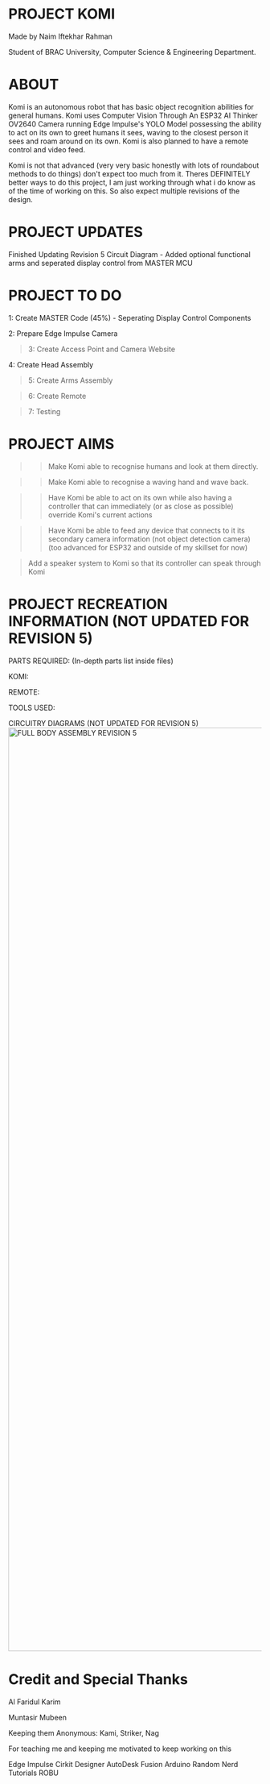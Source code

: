 # PROJECT KOMI
Made by Naim Iftekhar Rahman

Student of BRAC University, Computer Science & Engineering Department.

# ABOUT
Komi is an autonomous robot that has basic object recognition abilities for general humans. Komi uses Computer Vision Through An ESP32 AI Thinker OV2640 Camera running Edge Impulse's YOLO Model possessing the ability to act on its own to greet humans it sees, waving to the closest person it sees and roam around on its own. Komi is also planned to have a remote control and video feed.

Komi is not that advanced (very very basic honestly with lots of roundabout methods to do things) don't expect too much from it. Theres DEFINITELY better ways to do this project, I am just working through what i do know as of the time of working on this. So also expect multiple revisions of the design.



# PROJECT UPDATES
Finished Updating Revision 5 Circuit Diagram - Added optional functional arms and seperated display control from MASTER MCU

# PROJECT TO DO
1: Create MASTER Code (45%) - Seperating Display Control Components

2: Prepare Edge Impulse Camera

>3: Create Access Point and Camera Website

4: Create Head Assembly

>5: Create Arms Assembly

>6: Create Remote

>7: Testing

# PROJECT AIMS
>> Make Komi able to recognise humans and look at them directly.

>> Make Komi able to recognise a waving hand and wave back.

>> Have Komi be able to act on its own while also having a controller that can immediately (or as close as possible) override Komi's current actions

>> Have Komi be able to feed any device that connects to it its secondary camera information (not object detection camera) (too advanced for ESP32 and outside of my skillset for now)

> Add a speaker system to Komi so that its controller can speak through Komi

# PROJECT RECREATION INFORMATION (NOT UPDATED FOR REVISION 5)
PARTS REQUIRED: (In-depth parts list inside files)

KOMI:

REMOTE:

TOOLS USED:




CIRCUITRY DIAGRAMS (NOT UPDATED FOR REVISION 5)
<img width="3000" height="1834" alt="FULL BODY ASSEMBLY REVISION 5" src="https://github.com/user-attachments/assets/934b4faa-6865-49ee-a8b3-8895fe9c56db" />




# Credit and Special Thanks

Al Faridul Karim

Muntasir Mubeen

Keeping them Anonymous: Kami, Striker, Nag

For teaching me and keeping me motivated to keep working on this


Edge Impulse
Cirkit Designer
AutoDesk Fusion
Arduino
Random Nerd Tutorials
ROBU
